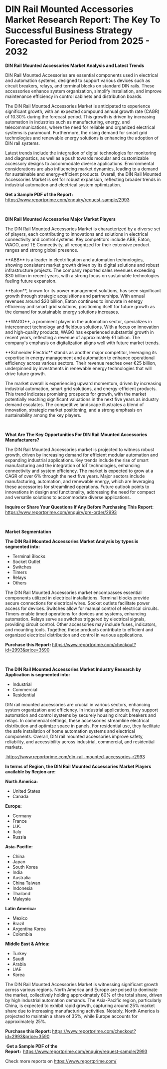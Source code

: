 <p><h1>DIN Rail Mounted Accessories Market Research Report: The Key To Successful Business Strategy Forecasted for Period from 2025 - 2032</h1></p><p><strong>DIN Rail Mounted Accessories Market Analysis and Latest Trends</strong></p>
<p><p>DIN Rail Mounted Accessories are essential components used in electrical and automation systems, designed to support various devices such as circuit breakers, relays, and terminal blocks on standard DIN rails. These accessories enhance system organization, simplify installation, and improve maintenance efficiency in control cabinets and distribution boards.</p><p>The DIN Rail Mounted Accessories Market is anticipated to experience significant growth, with an expected compound annual growth rate (CAGR) of 10.30% during the forecast period. This growth is driven by increasing automation in industries such as manufacturing, energy, and telecommunications, where the need for reliable and organized electrical systems is paramount. Furthermore, the rising demand for smart grid technologies and renewable energy solutions is enhancing the adoption of DIN rail systems.</p><p>Latest trends include the integration of digital technologies for monitoring and diagnostics, as well as a push towards modular and customizable accessory designs to accommodate diverse applications. Environmental considerations are also influencing market dynamics, leading to a demand for sustainable and energy-efficient products. Overall, the DIN Rail Mounted Accessories Market is set for robust expansion, reflecting broader trends in industrial automation and electrical system optimization.</p></p>
<p><strong>Get a Sample PDF of the Report:&nbsp;</strong> <a href="https://www.reportprime.com/enquiry/request-sample/2993?utm_campaign=1720&utm_medium=2&utm_source=Github&utm_content=ia&utm_term=18032025&utm_id=din-rail-mounted-accessories">https://www.reportprime.com/enquiry/request-sample/2993</a></p>
<p>&nbsp;</p>
<p><strong>DIN Rail Mounted Accessories Major Market Players</strong></p>
<p><p>The DIN Rail Mounted Accessories Market is characterized by a diverse set of players, each contributing to innovations and solutions in electrical connectivity and control systems. Key competitors include ABB, Eaton, WAGO, and TE Connectivity, all recognized for their extensive product ranges and strong global presence.</p><p>**ABB** is a leader in electrification and automation technologies, showing consistent market growth driven by its digital solutions and robust infrastructure projects. The company reported sales revenues exceeding $30 billion in recent years, with a strong focus on sustainable technologies fueling future expansion.</p><p>**Eaton**, known for its power management solutions, has seen significant growth through strategic acquisitions and partnerships. With annual revenues around $20 billion, Eaton continues to innovate in energy efficiency and smart grid solutions, positioning itself for future growth as the demand for sustainable energy solutions increases.</p><p>**WAGO**, a prominent player in the automation sector, specializes in interconnect technology and fieldbus solutions. With a focus on innovation and high-quality products, WAGO has experienced substantial growth in recent years, reflecting a revenue of approximately €1 billion. The company's emphasis on digitalization aligns well with future market trends.</p><p>**Schneider Electric** stands as another major competitor, leveraging its expertise in energy management and automation to enhance operational efficiency across various sectors. Their revenue reaches over €25 billion, underpinned by investments in renewable energy technologies that will drive future growth.</p><p>The market overall is experiencing upward momentum, driven by increasing industrial automation, smart grid solutions, and energy-efficient products. This trend indicates promising prospects for growth, with the market potentially reaching significant valuations in the next five years as industry demand escalates. The competitive landscape illustrates a blend of innovation, strategic market positioning, and a strong emphasis on sustainability among the key players.</p></p>
<p>&nbsp;</p>
<p><strong>What Are The Key Opportunities For DIN Rail Mounted Accessories Manufacturers?</strong></p>
<p><p>The DIN Rail Mounted Accessories market is projected to witness robust growth, driven by increasing demand for efficient modular automation and expanding industrial applications. Key trends include the rise of smart manufacturing and the integration of IoT technologies, enhancing connectivity and system efficiency. The market is expected to grow at a CAGR of over 6% through the next five years. Major sectors include manufacturing, automation, and renewable energy, which are leveraging these accessories for streamlined operations. Future outlook points to innovations in design and functionality, addressing the need for compact and versatile solutions to accommodate diverse applications.</p></p>
<p><strong>Inquire or Share Your Questions If Any Before Purchasing This Report:</strong> <a href="https://www.reportprime.com/enquiry/pre-order/2993?utm_campaign=1720&utm_medium=2&utm_source=Github&utm_content=ia&utm_term=18032025&utm_id=din-rail-mounted-accessories">https://www.reportprime.com/enquiry/pre-order/2993</a></p>
<p>&nbsp;</p>
<p><strong>Market Segmentation</strong></p>
<p><strong>The DIN Rail Mounted Accessories Market Analysis by types is segmented into:</strong></p>
<p><ul><li>Terminal Blocks</li><li>Socket Outlet</li><li>Switches</li><li>Timers</li><li>Relays</li><li>Others</li></ul></p>
<p><p>The DIN Rail Mounted Accessories market encompasses essential components utilized in electrical installations. Terminal blocks provide secure connections for electrical wires. Socket outlets facilitate power access for devices. Switches allow for manual control of electrical circuits. Timers enable timed operations for devices and systems, enhancing automation. Relays serve as switches triggered by electrical signals, providing circuit control. Other accessories may include fuses, indicators, and mounting tools. Together, these products contribute to efficient and organized electrical distribution and control in various applications.</p></p>
<p><strong>Purchase this Report:&nbsp;</strong><a href="https://www.reportprime.com/checkout?id=2993&price=3590&utm_campaign=1720&utm_medium=2&utm_source=Github&utm_content=ia&utm_term=18032025&utm_id=din-rail-mounted-accessories">https://www.reportprime.com/checkout?id=2993&price=3590</a></p>
<p>&nbsp;</p>
<p><strong>The DIN Rail Mounted Accessories Market Industry Research by Application is segmented into:</strong></p>
<p><ul><li>Industrial</li><li>Commercial</li><li>Residential</li></ul></p>
<p><p>DIN rail mounted accessories are crucial in various sectors, enhancing system organization and efficiency. In industrial applications, they support automation and control systems by securely housing circuit breakers and relays. In commercial settings, these accessories streamline electrical distribution and optimize space in panels. For residential use, they facilitate the safe installation of home automation systems and electrical components. Overall, DIN rail mounted accessories improve safety, reliability, and accessibility across industrial, commercial, and residential markets.</p></p>
<p><a href="https://www.reportprime.com/din-rail-mounted-accessories-r2993?utm_campaign=1720&utm_medium=2&utm_source=Github&utm_content=ia&utm_term=18032025&utm_id=din-rail-mounted-accessories">&nbsp;https://www.reportprime.com/din-rail-mounted-accessories-r2993</a></p>
<p><strong>In terms of Region, the DIN Rail Mounted Accessories Market Players available by Region are:</strong></p>
<p>
    <p> <strong> North America: </strong>
        <ul>
            <li>United States</li>
            <li>Canada</li>
        </ul>
        </p> 
    <p> <strong> Europe: </strong>
        <ul>
            <li>Germany</li>
            <li>France</li>
            <li>U.K.</li>
            <li>Italy</li>
            <li>Russia</li>
        </ul>
        </p> 
    <p> <strong> Asia-Pacific: </strong>
        <ul>
            <li>China</li>
            <li>Japan</li>
            <li>South Korea</li>
            <li>India</li>
            <li>Australia</li>
            <li>China Taiwan</li>
            <li>Indonesia</li>
            <li>Thailand</li>
            <li>Malaysia</li>
        </ul>
        </p> 
    <p> <strong> Latin America: </strong>
        <ul>
            <li>Mexico</li>
            <li>Brazil</li>
            <li>Argentina Korea</li>
            <li>Colombia</li>
        </ul>
        </p> 
    <p> <strong> Middle East & Africa: </strong>
        <ul>
            <li>Turkey</li>
            <li>Saudi</li>
            <li>Arabia</li>
            <li>UAE</li>
            <li>Korea</li>
        </ul>
    </p>
    </p>
<p><p>The DIN Rail Mounted Accessories Market is witnessing significant growth across various regions. North America and Europe are poised to dominate the market, collectively holding approximately 60% of the total share, driven by high industrial automation demands. The Asia-Pacific region, particularly China, is expected to exhibit rapid growth, capturing around 25% market share due to increasing manufacturing activities. Notably, North America is projected to maintain a share of 35%, while Europe accounts for approximately 25%.</p></p>
<p><strong>Purchase this Report: </strong><a href="https://www.reportprime.com/checkout?id=2993&price=3590&utm_campaign=1720&utm_medium=2&utm_source=Github&utm_content=ia&utm_term=18032025&utm_id=din-rail-mounted-accessories">https://www.reportprime.com/checkout?id=2993&price=3590</a></p>
<p>&nbsp;<strong>Get a Sample PDF of the Report:&nbsp;&nbsp;</strong><a href="https://www.reportprime.com/enquiry/request-sample/2993?utm_campaign=1720&utm_medium=2&utm_source=Github&utm_content=ia&utm_term=18032025&utm_id=din-rail-mounted-accessories">https://www.reportprime.com/enquiry/request-sample/2993</a></p>
<p><strong></strong></p>
<p>Check more reports on <a href="https://www.reportprime.com/?utm_campaign=1720&utm_medium=2&utm_source=Github&utm_content=ia&utm_term=18032025&utm_id=din-rail-mounted-accessories">https://www.reportprime.com/</a></p>